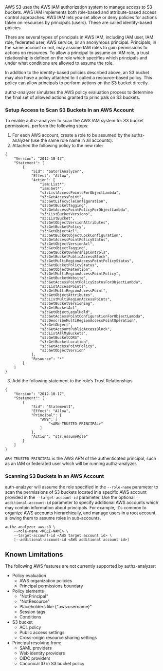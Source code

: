 AWS S3 uses the AWS IAM authorization system to manage access to S3 buckets. AWS IAM implements both role-based and attribute-based access control approaches. AWS IAM lets you set allow or deny policies for actions taken on resources by principals (users). These are called identity-based policies.

There are several types of principals in AWS IAM, including IAM user, IAM role, federated user, AWS service, or an anonymous principal. Principals, in the same account or not, may assume IAM roles to gain permissions to actions on resources. To allow a principal to assume an IAM role, a trust relationship is defined on the role which specifies which principals and under what conditions are allowed to assume the role.

In addition to the identity-based policies described above, an S3 bucket may also have a policy attached to it called a resource-based policy. This policy can allow principals to perform actions on the S3 bucket directly.

authz-analyzer simulates the AWS policy evaluation process to determine the final set of allowed actions granted to principals on S3 buckets.

### Setup Access to Scan S3 Buckets in an AWS Account

To enable authz-analyzer to scan the AWS IAM system for S3 bucket permissions, perform the following steps:
1. For each AWS account, create a role to be assumed by the authz-analyzer (use the same role name in all accounts).
2. Attached the following policy to the new role:
```
{
    "Version": "2012-10-17",
    "Statement": [
        {
            "Sid": "SatoriAnalyzer",
            "Effect": "Allow",
            "Action": [
                "iam:List*",
                "iam:Get*",
                "s3:ListAccessPointsForObjectLambda",
                "s3:GetAccessPoint",
                "s3:GetLifecycleConfiguration",
                "s3:GetBucketTagging",
                "s3:GetAccessPointPolicyForObjectLambda",
                "s3:ListBucketVersions",
                "s3:ListBucket",
                "s3:GetObjectVersionAttributes",
                "s3:GetBucketPolicy",
                "s3:GetObjectAcl",
                "s3:GetBucketObjectLockConfiguration",
                "s3:GetAccessPointPolicyStatus",
                "s3:GetObjectVersionAcl",
                "s3:GetObjectTagging",
                "s3:GetBucketOwnershipControls",
                "s3:GetBucketPublicAccessBlock",
                "s3:GetMultiRegionAccessPointPolicyStatus",
                "s3:GetBucketPolicyStatus",
                "s3:GetObjectRetention",
                "s3:GetMultiRegionAccessPointPolicy",
                "s3:GetBucketWebsite",
                "s3:GetAccessPointPolicyStatusForObjectLambda",
                "s3:ListAccessPoints",
                "s3:GetMultiRegionAccessPoint",
                "s3:GetObjectAttributes",
                "s3:ListMultiRegionAccessPoints",
                "s3:GetBucketVersioning",
                "s3:GetBucketAcl",
                "s3:GetObjectLegalHold",
                "s3:GetAccessPointConfigurationForObjectLambda",
                "s3:DescribeMultiRegionAccessPointOperation",
                "s3:GetObject",
                "s3:GetAccountPublicAccessBlock",
                "s3:ListAllMyBuckets",
                "s3:GetBucketCORS",
                "s3:GetBucketLocation",
                "s3:GetAccessPointPolicy",
                "s3:GetObjectVersion"
            ],
            "Resource": "*"
        }
    ]
}
```
3. Add the following statement to the role’s Trust Relationships
```
{
    "Version": "2012-10-17",
    "Statement": [
        {
            "Sid": "Statement1",
            "Effect": "Allow",
            "Principal": {
                "AWS": [
                    "<ARN-TRUSTED-PRINCIPAL>"
                ]
            },
            "Action": "sts:AssumeRole"
        }
    ]
}
```
`ARN-TRUSTED-PRINCIPAL` is the AWS ARN of the authenticated principal, such as an IAM or federated user which will be running authz-analyzer.

### Scanning S3 Buckets in an AWS Account

auth-analzyer will assume the role specified in the `--role-name` parameter to scan the permissions of S3 buckets located in a specific AWS account provided in the `--target-account-id` parameter. Use the optional `--additional-account-id` parameter to specify additional AWS accounts which may contain information about principals. For example, it's common to organize AWS accounts hierarchically, and manage users in a root account, allowing them to assume roles in sub-accounts. 

```
authz-analyzer aws-s3 \
    --role-name <ROLE-NAME> \
    --target-account-id <AWS target account id> \
    [--additional-account-id <AWS additional account id>]
```

## Known Limitations
The following AWS features are not currently supported by authz-analyzer:

* Policy evaluation 
    * AWS organization policies
    * Principal permissions boundary    
* Policy elements
    * "NotPrincipal"
    * "NotResource"
    * Placeholders like {"aws:username}"
    * Session tags
    * Conditions    
* S3 bucket
    * ACL policy
    * Public access settings
    * Cross-origin resource sharing settings
* Principal resolving from:
    * SAML providers
    * Web identity providers
    * OIDC providers
    * Canonical ID in S3 bucket policy 
